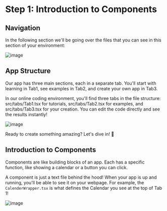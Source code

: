 # Step 1: Introduction to Components

## Navigation

In the following section we'll be going over the files that you can see in this section of your environment:

![image](https://github.com/Avery2/mda-volunteer-coding-instructions/assets/53503018/2373b757-c20b-4976-ae49-161f280650ec)


## App Structure
Our app has three main sections, each in a separate tab. You'll start with learning in Tab1, see examples in Tab2, and create your own app in Tab3.

In our online coding environment, you'll find three tabs in the file structure: src/tabs/Tab1.tsx for tutorials, src/tabs/Tab2.tsx for examples, and src/tabs/Tab3.tsx for your creation. You can edit the code directly and see the results instantly!

![image](https://github.com/Avery2/mda-volunteer-coding-instructions/assets/53503018/81f01d25-4c70-4685-b2fa-6bf3b17d3c2b)


Ready to create something amazing? Let's dive in! 🌊


## Introduction to Components
Components are like building blocks of an app. Each has a specific function, like showing a calendar or a button you can click.

A component is just a text file behind the hood! When your app is up and running, you'll be able to see it on your webpage. For example, the `CalenderWrapper.tsx` is what defines the Calendar you see at the top of Tab 1!

![image](https://github.com/Avery2/mda-volunteer-coding-instructions/assets/53503018/aeb3a6a3-b0c0-41fa-b491-cfb9e06f724f)
